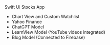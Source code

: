 Swift UI Stocks App

- Chart View and Custom Watchlist
- Yahoo Finance
- ChatGPT Model
- LearnView Model (YouTube videos integrated)
- Blog Model (Connected to Firebase)

